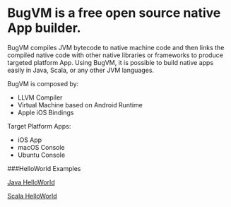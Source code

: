 # BugVM is a free open source native App builder.

BugVM compiles JVM bytecode to native machine code and then links the compiled native code with other native libraries or frameworks to produce targeted platform App. Using BugVM, it is possible to build native apps easily in Java, Scala, or any other JVM languages.

BugVM is composed by:

* LLVM Compiler
* Virtual Machine based on Android Runtime
* Apple iOS Bindings

Target Platform Apps:

* iOS App
* macOS Console
* Ubuntu Console


###HelloWorld Examples

[Java HelloWorld](https://github.com/bugvm/bugvm-helloworld)

[Scala HelloWorld](https://github.com/bugvm/bugvm-helloscala)
